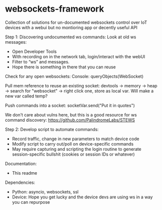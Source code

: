 # websockets-framework
Collection of solutions for un-documented websockets control over IoT devices with a webui but no montioring app or decently useful API


Step 1: Discovering undocumented ws commands:
  Look at old ws messages:
  - Open Developer Tools
  - With recording on in the network tab, login/interact with the webUI
  - Filter to “ws” and messages.
  - Hope there is something in there that you can reuse

  Check for any open websockets: Console: queryObjects(WebSocket)

  Pull mem reference to reuse an existing socket: devtools -> memory -> heap -> search for "websocket" -> right click one, store as local var. Will make a new var called temp?

  Push commands into a socket:  socketVar.send("Put it in quotes")

  We don't care about vulns here, but this is a good resource for ws command discovery: https://github.com/PalindromeLabs/STEWS

Step 2: Develop script to automate commands:
  - Record traffic, change in new parameters to match device code
  - Modify script to carry out/poll on device-specific commands
  - May require capturing and scripting the login routine to generate session-specific bullshit (cookies or session IDs or whatever)

Documentation:
- This readme

Dependencies:
- Python: asyncio, websockets, ssl
- Device: Hope you get lucky and the device devs are using ws in a way you can repurpose

